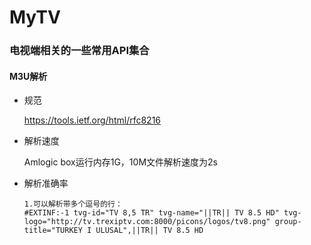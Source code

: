 # MyTV

### 电视端相关的一些常用API集合

#### M3U解析

* 规范
    
    https://tools.ietf.org/html/rfc8216

* 解析速度

    Amlogic box运行内存1G，10M文件解析速度为2s
    
* 解析准确率

    ```
    1.可以解析带多个逗号的行：
    #EXTINF:-1 tvg-id="TV 8,5 TR" tvg-name="||TR|| TV 8.5 HD" tvg-logo="http://tv.trexiptv.com:8000/picons/logos/tv8.png" group-title="TURKEY I ULUSAL",||TR|| TV 8.5 HD
    ```